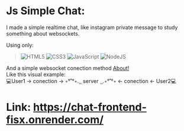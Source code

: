 # Js Simple Chat:

I made a simple realtime chat, like instagram private message to study something about websockets.

Using only: <br>
> ![HTML5](https://img.shields.io/badge/html5-%23E34F26.svg?style=flat&logo=html5&logoColor=white)
![CSS3](https://img.shields.io/badge/css3-%231572B6.svg?style=flat&logo=css3&logoColor=white)
![JavaScript](https://img.shields.io/badge/javascript-%23323330.svg?style=flat&logo=javascript&logoColor=%23F7DF1E)
![NodeJS](https://img.shields.io/badge/node.js-6DA55F?style=flat&logo=node.js&logoColor=white)

And a simple websocket conection method [About!](https://www.npmjs.com/package/ws) <br>
Like this visual example: <br>
💻User1 -> conection -> ◦°˚°◦.¸¸ server ¸¸.◦°˚°◦ <- conection <- User2💻

# Link: https://chat-frontend-fisx.onrender.com/
